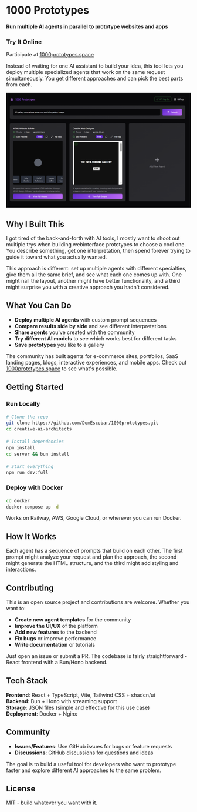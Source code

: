 # 1000 Prototypes

**Run multiple AI agents in parallel to prototype websites and apps**

### Try It Online
Participate at [1000prototypes.space](https://1000prototypes.space)

Instead of waiting for one AI assistant to build your idea, this tool lets you deploy multiple specialized agents that work on the same request simultaneously. You get different approaches and can pick the best parts from each.

<img src="./public/proto.png">

## Why I Built This

I got tired of the back-and-forth with AI tools, I mostly want to shoot out multiple trys when building webinterface prototypes to choose a cool one. You describe something, get one interpretation, then spend forever trying to guide it toward what you actually wanted.

This approach is different: set up multiple agents with different specialties, give them all the same brief, and see what each one comes up with. One might nail the layout, another might have better functionality, and a third might surprise you with a creative approach you hadn't considered.

## What You Can Do

- **Deploy multiple AI agents** with custom prompt sequences
- **Compare results side by side** and see different interpretations  
- **Share agents** you've created with the community
- **Try different AI models** to see which works best for different tasks
- **Save prototypes** you like to a gallery

The community has built agents for e-commerce sites, portfolios, SaaS landing pages, blogs, interactive experiences, and mobile apps. Check out [1000prototypes.space](https://1000prototypes.space) to see what's possible.

## Getting Started

### Run Locally

```bash
# Clone the repo
git clone https://github.com/DomEscobar/1000prototypes.git
cd creative-ai-architects

# Install dependencies
npm install
cd server && bun install

# Start everything
npm run dev:full
```

### Deploy with Docker

```bash
cd docker
docker-compose up -d
```

Works on Railway, AWS, Google Cloud, or wherever you can run Docker.

## How It Works

Each agent has a sequence of prompts that build on each other. The first prompt might analyze your request and plan the approach, the second might generate the HTML structure, and the third might add styling and interactions.

## Contributing

This is an open source project and contributions are welcome. Whether you want to:

- **Create new agent templates** for the community
- **Improve the UI/UX** of the platform
- **Add new features** to the backend
- **Fix bugs** or improve performance
- **Write documentation** or tutorials

Just open an issue or submit a PR. The codebase is fairly straightforward - React frontend with a Bun/Hono backend.

## Tech Stack

**Frontend**: React + TypeScript, Vite, Tailwind CSS + shadcn/ui  
**Backend**: Bun + Hono with streaming support  
**Storage**: JSON files (simple and effective for this use case)  
**Deployment**: Docker + Nginx  

## Community

- **Issues/Features**: Use GitHub issues for bugs or feature requests
- **Discussions**: GitHub discussions for questions and ideas  

The goal is to build a useful tool for developers who want to prototype faster and explore different AI approaches to the same problem.

## License

MIT - build whatever you want with it.
